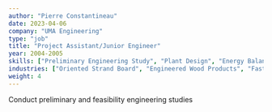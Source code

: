 ```yaml
---
author: "Pierre Constantineau"
date: 2023-04-06
company: "UMA Engineering"
type: "job"
title: "Project Assistant/Junior Engineer"
year: 2004-2005
skills: ["Preliminary Engineering Study", "Plant Design", "Energy Balances", "Mass Balances", "Proposals and Estimating", "Document Control"]
industries: ["Oriented Strand Board", "Engineered Wood Products", "Fast Pyrolysis"]
weight: 4
---
```


Conduct preliminary and feasibility engineering studies